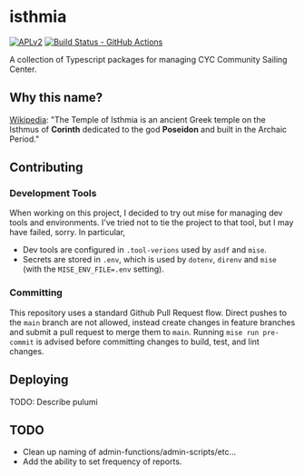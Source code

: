 # isthmia
[![APLv2][license-badge]][license]
[![Build Status - GitHub Actions][gha-badge]][gha-ci]

A collection of Typescript packages for managing CYC Community Sailing Center.

## Why this name?

[Wikipedia](https://en.wikipedia.org/wiki/Temple_of_Isthmia): "The Temple of Isthmia is an ancient Greek temple on the Isthmus of **Corinth** dedicated to the god **Poseidon** and built in
the Archaic Period."

## Contributing

### Development Tools

When working on this project, I decided to try out mise for managing dev tools and environments.  I've tried not to tie the project to that tool, but I may have failed, sorry. In particular,

* Dev tools are configured in `.tool-verions` used by `asdf` and `mise`.
* Secrets are stored in `.env`, which is used by `dotenv`, `direnv` and `mise` (with the `MISE_ENV_FILE=.env` setting).

### Committing

This repository uses a standard Github Pull Request flow. Direct pushes to the `main` branch are not allowed, instead
create changes in feature branches and submit a pull request to merge them to `main`. Running `mise run pre-commit` is
advised before committing changes to build, test, and lint changes.

## Deploying

TODO: Describe pulumi

## TODO

* Clean up naming of admin-functions/admin-scripts/etc...
* Add the ability to set frequency of reports.

[license-badge]: https://img.shields.io/badge/license-APLv2-blue.svg
[license]: https://github.com/ungood/clubspot-sdk/blob/main/LICENSE
[gha-badge]: https://github.com/cyc-seattle/isthmia/actions/workflows/pr.yml/badge.svg
[gha-ci]: https://github.com/cyc-seattle/isthmia/actions/workflows/pr.yml
